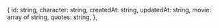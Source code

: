 {
 id: string,
 character: string,
 createdAt: string,
 updatedAt: string,
 movie: array of string,
 quotes: string,
},
